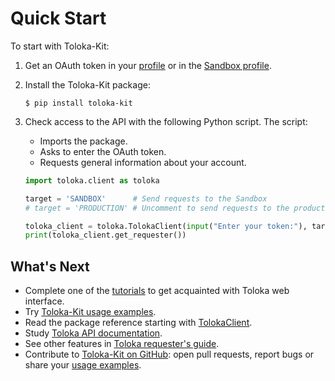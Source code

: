 # Quick Start

To start with Toloka-Kit:

1. Get an OAuth token in your [profile](https://toloka.yandex.com/requester/profile/integration) or in the [Sandbox profile](https://sandbox.toloka.yandex.com/requester/profile/integration).

2. Install the Toloka-Kit package:

    ```shell
    $ pip install toloka-kit
    ```

3. Check access to the API with the following Python script. The script:
    * Imports the package.
    * Asks to enter the OAuth token.
    * Requests general information about your account.

    ```python
    import toloka.client as toloka

    target = 'SANDBOX'      # Send requests to the Sandbox
    # target = 'PRODUCTION' # Uncomment to send requests to the production version

    toloka_client = toloka.TolokaClient(input("Enter your token:"), target)
    print(toloka_client.get_requester())
    ```

## What's Next

* Complete one of the [tutorials](https://toloka.ai/docs/guide/concepts/usecases.html) to get acquainted with Toloka web interface.
* Try [Toloka-Kit usage examples](https://github.com/Toloka/toloka-kit/tree/main/examples#toloka-kit-usage-examples).
* Read the package reference starting with [TolokaClient](reference/toloka.client.TolokaClient.md).
* Study [Toloka API documentation](../api/index.md).
* See other features in [Toloka requester's guide](https://toloka.ai/docs/guide/index.html).
* Contribute to [Toloka-Kit on GitHub](https://github.com/Toloka/toloka-kit): open pull requests, report bugs or share your [usage examples](https://github.com/Toloka/toloka-kit/tree/main/examples#need-more-examples).
